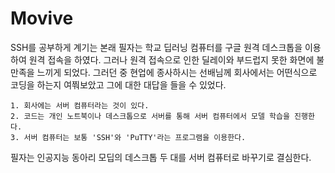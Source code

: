 # Movive
SSH를 공부하게 계기는 본래 필자는 학교 딥러닝 컴퓨터를 구글 원격 데스크톱을 이용하여 원격 접속을 하였다.
   그러나 원격 접속으로 인한 딜레이와 부드럽지 못한 화면에 불만족을 느끼게 되었다.
   그러던 중 현업에 종사하시는 선배님께 회사에서는 어떤식으로 코딩을 하는지 여쭤보았고 그에 대한 대답을 들을 수 있었다.   
```
1. 회사에는 서버 컴퓨터라는 것이 있다.
2. 코드는 개인 노트북이나 데스크톱으로 서버를 통해 서버 컴퓨터에서 모델 학습을 진행한다.
3. 서버 컴퓨터는 보통 'SSH'와 'PuTTY'라는 프로그램을 이용한다.
```
   
필자는 인공지능 동아리 모딥의 데스크톱 두 대를 서버 컴퓨터로 바꾸기로 결심한다.
